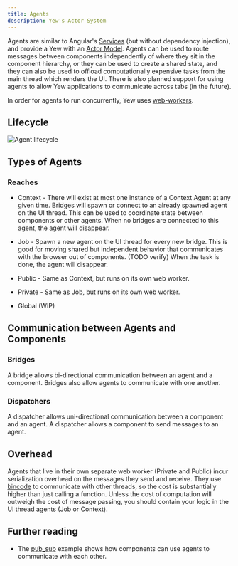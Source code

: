 ```yaml
---
title: Agents
description: Yew's Actor System
---
```


Agents are similar to Angular's [Services](https://angular.io/guide/architecture-services) \(but without dependency injection\), and provide a Yew with an [Actor Model](https://en.wikipedia.org/wiki/Actor_model). Agents can be used to route messages between components independently of where they sit in the component hierarchy, or they can be used to create a shared state, and they can also be used to offload computationally expensive tasks from the main thread which renders the UI. There is also planned support for using agents to allow Yew applications to communicate across tabs \(in the future\).

In order for agents to run concurrently, Yew uses [web-workers](https://developer.mozilla.org/en-US/docs/Web/API/Web_Workers_API/Using_web_workers).

## Lifecycle

![Agent lifecycle](https://user-images.githubusercontent.com/42674621/79125224-b6481d80-7d95-11ea-8e6a-ab9b52d1d8ac.png)

## Types of Agents

### Reaches

* Context - There will exist at most one instance of a Context Agent at any given time. Bridges will
  spawn or connect to an already spawned agent on the UI thread. This can be used to coordinate
  state between components or other agents. When no bridges are connected to this agent, the agent
  will disappear.

* Job - Spawn a new agent on the UI thread for every new bridge. This is good for moving shared but
  independent behavior that communicates with the browser out of components. \(TODO verify\) When
  the task is done, the agent will disappear.

* Public - Same as Context, but runs on its own web worker.

* Private - Same as Job, but runs on its own web worker.

* Global \(WIP\)

## Communication between Agents and Components

### Bridges

A bridge allows bi-directional communication between an agent and a component. Bridges also allow agents to communicate with one another.

### Dispatchers

A dispatcher allows uni-directional communication between a component and an agent. A dispatcher allows a component to send messages to an agent.

## Overhead

Agents that live in their own separate web worker \(Private and Public\) incur serialization overhead on the messages they send and receive. They use [bincode](https://github.com/servo/bincode) to communicate with other threads, so the cost is substantially higher than just calling a function. Unless the cost of computation will outweigh the cost of message passing, you should contain your logic in the UI thread agents \(Job or Context\).

## Further reading

* The [pub\_sub](https://github.com/yewstack/yew/tree/v0.17/examples/pub_sub) example shows how components can use agents to communicate with each other.
